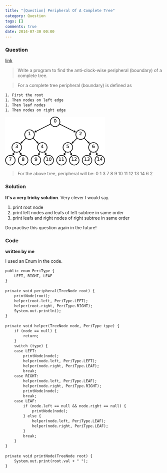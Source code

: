 ```yaml
---
title: "[Question] Peripheral Of A Complete Tree"
category: Question
tags: []
comments: true
date: 2014-07-30 00:00
---
```



### Question

[link](http://tech-queries.blogspot.sg/2010/09/peripheral-boundary-of-complete-tree.html)

> Write a program to find the anti-clock-wise peripheral (boundary) of a complete tree.

> For a complete tree peripheral (boundary) is defined as

    1. First the root
    1. Then nodes on left edge
    1. Then leaf nodes
    1. Then nodes on right edge

![](/images/peripheral-of-tree.png)

> For the above tree, peripheral will be: 0 1 3 7 8 9 10 11 12 13 14 6 2

### Solution

**It's a very tricky solution**. Very clever I would say.

1. print root node
1. print left nodes and leafs of left subtree in same order
1. print leafs and right nodes of right subtree in same order

Do practise this question again in the future!

### Code

**written by me**

I used an Enum in the code.

    public enum PeriType {
    	LEFT, RIGHT, LEAF
    }

    private void peripheral(TreeNode root) {
    	printNode(root);
    	helper(root.left, PeriType.LEFT);
    	helper(root.right, PeriType.RIGHT);
    	System.out.println();
    }

    private void helper(TreeNode node, PeriType type) {
    	if (node == null) {
    		return;
    	}
    	switch (type) {
    	case LEFT:
    		printNode(node);
    		helper(node.left, PeriType.LEFT);
    		helper(node.right, PeriType.LEAF);
    		break;
    	case RIGHT:
    		helper(node.left, PeriType.LEAF);
    		helper(node.right, PeriType.RIGHT);
    		printNode(node);
    		break;
    	case LEAF:
    		if (node.left == null && node.right == null) {
    			printNode(node);
    		} else {
    			helper(node.left, PeriType.LEAF);
    			helper(node.right, PeriType.LEAF);
    		}
    		break;
    	}
    }

    private void printNode(TreeNode root) {
    	System.out.print(root.val + " ");
    }
